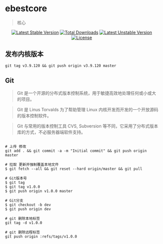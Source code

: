 # ebestcore

> 核心

<p align="center">
<a href="https://packagist.org/packages/hongyukeji/ebestcore"><img src="https://poser.pugx.org/hongyukeji/ebestcore/v/stable" alt="Latest Stable Version"></a>
<a href="https://packagist.org/packages/hongyukeji/ebestcore"><img src="https://poser.pugx.org/hongyukeji/ebestcore/downloads" alt="Total Downloads"></a>
<a href="https://packagist.org/packages/hongyukeji/ebestcore"><img src="https://poser.pugx.org/hongyukeji/ebestcore/v/unstable" alt="Latest Unstable Version"></a>
<a href="https://packagist.org/packages/hongyukeji/ebestcore"><img src="https://poser.pugx.org/hongyukeji/ebestcore/license" alt="License"></a>
</p>

发布内核版本
-------------------

```
git tag v3.9.120 && git push origin v3.9.120 master
```

Git
-------------------

> Git 是一个开源的分布式版本控制系统，用于敏捷高效地处理任何或小或大的项目。

> Git 是 Linus Torvalds 为了帮助管理 Linux 内核开发而开发的一个开放源码的版本控制软件。

> Git 与常用的版本控制工具 CVS, Subversion 等不同，它采用了分布式版本库的方式，不必服务器端软件支持。

```

# 上传 修改
git add . && git commit -a -m "Initial commit" && git push origin master

# 拉取 更新并强制覆盖本地文件
$ git fetch --all && git reset --hard origin/master && git pull

# Git版本号
$ git tag
$ git tag v1.0.0
$ git push origin v1.0.0 master

# Git分支
$ git checkout -b dev
$ git push origin dev

# git 删除本地标签
git tag -d v1.0.0  

# git 删除远程标签
git push origin :refs/tags/v1.0.0 
```